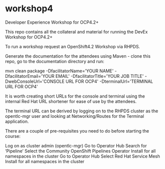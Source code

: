 # workshop4
Developer Experience Workshop for OCP4.2+

This repo contains all the collateral and material for running the DevEx Workshop for OCP4.2+

To run a workshop request an OpenShift4.2 Workshop via RHPDS.

Generate the documentation for the attendees using Maven - clone this repo, go to the documentation directory and run:

mvn clean package -DfacilitatorName='YOUR NAME' -DfacilitatorEmail='YOUR EMAIL' -DfacilitatorTitle='YOUR JOB TITLE' -DwebConsoleUrl='CONSOLE URL FOR OCP4' -DterminalUrl='TERMINAL URL FOR OCP4'

It is worth creating short URLs for the console and terminal using the internal Red Hat URL shortener for ease of use by the attendees.

The terminal URL can be derived by logging on to the RHPDS cluster as the opentlc-mgr user and looking at Networking/Routes for the Terminal application. 

There are a couple of pre-requisites you need to do before starting the course:

Log on as cluster admin (opentlc-mgr)
Go to Operator Hub
Search for ‘Pipeline’
Select the Community OpenShift Pipelines Operator
Install for all namespaces in the cluster
Go to Operator Hub
Select Red Hat Service Mesh
Install for all namespaces in the cluster



